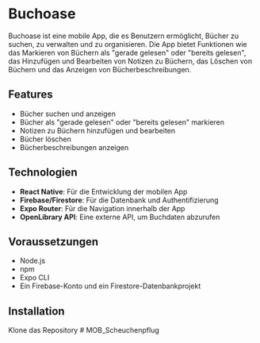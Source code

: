 # Buchoase

Buchoase ist eine mobile App, die es Benutzern ermöglicht, Bücher zu suchen, zu verwalten und zu organisieren. Die App bietet Funktionen wie das Markieren von Büchern als "gerade gelesen" oder "bereits gelesen", das Hinzufügen und Bearbeiten von Notizen zu Büchern, das Löschen von Büchern und das Anzeigen von Bücherbeschreibungen.

## Features

- Bücher suchen und anzeigen
- Bücher als "gerade gelesen" oder "bereits gelesen" markieren
- Notizen zu Büchern hinzufügen und bearbeiten
- Bücher löschen
- Bücherbeschreibungen anzeigen

## Technologien

- **React Native**: Für die Entwicklung der mobilen App
- **Firebase/Firestore**: Für die Datenbank und Authentifizierung
- **Expo Router**: Für die Navigation innerhalb der App
- **OpenLibrary API**: Eine externe API, um Buchdaten abzurufen

## Voraussetzungen

- Node.js
- npm 
- Expo CLI
- Ein Firebase-Konto und ein Firestore-Datenbankprojekt

## Installation

Klone das Repository
#   M O B _ S c h e u c h e n p f l u g  
 
